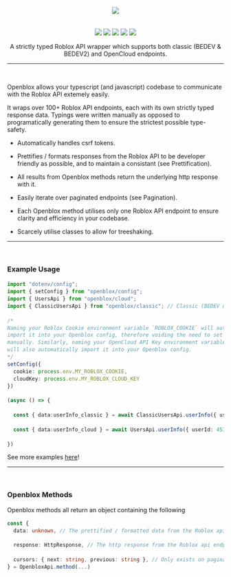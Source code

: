 <div align="center">

  <img src="https://github.com/MightyPart/openblox/blob/main/assets/logo.svg" height="70px" width="auto" height="auto" />

  <img height="10px" width="100%" src="https://github.com/MightyPart/openblox/blob/main/assets/invis.png" />


  <div>

  <a href="https://open.blox.wiki" rel="noopener noreferrer" target="_blank"><img src="https://github.com/MightyPart/openblox/blob/main/assets/docs.svg" width="auto" height="18px" /></a>
  <img src="https://github.com/MightyPart/openblox/blob/main/assets/dot.svg" width="auto" height="18px" />
  <a href="https://www.npmjs.com/package/openblox" rel="noopener noreferrer" target="_blank"><img src="https://github.com/MightyPart/openblox/blob/main/assets/package.svg" width="auto" height="18px" /></a>
  <img src="https://github.com/MightyPart/openblox/blob/main/assets/dot.svg" width="auto" height="18px" />
  <a href="https://github.com/MightyPart/openblox" rel="noopener noreferrer" target="_blank"><img src="https://github.com/MightyPart/openblox/blob/main/assets/repo.svg" width="auto" height="18px" /></a>

  </div>

  A strictly typed Roblox API wrapper which supports both classic (BEDEV & BEDEV2) and OpenCloud endpoints.

  - - -
  
</div>

<img height="0px" width="100%" src="https://github.com/MightyPart/openblox/blob/main/assets/invis.png" />

Openblox allows your typescript (and javascript) codebase to communicate with the Roblox API extemely easily.

It wraps over 100+ Roblox API endpoints, each with its own strictly typed response data. Typings were written manually as opposed to programatically generating them to ensure the strictest possible type-safety.

- Automatically handles csrf tokens.

- Prettifies / formats responses from the Roblox API to be developer friendly as possible, and to maintain a consistant (see Prettification).
- All results from Openblox methods return the underlying http response with it.

- Easily iterate over paginated endpoints (see Pagination).

- Each Openblox method utilises only one Roblox API endpoint to ensure clarity and efficiency in your codebase.

- Scarcely utilise classes to allow for treeshaking.

- - -

<img height="0px" width="100%" src="./assets/invis.png" />

<h3>Example Usage</h3>

```ts
import "dotenv/config";
import { setConfig } from "openblox/config";
import { UsersApi } from "openblox/cloud";
import { ClassicUsersApi } from "openblox/classic"; // Classic (BEDEV & BEDEV2) APIs will always be prefixed with `Classic`.

/*
Naming your Roblox Cookie environment variable `ROBLOX_COOKIE` will automatically
import it into your Openblox config, therefore voiding the need to set it in the config
manually. Similarly, naming your OpenCloud API Key environment variable `ROBLOX_CLOUD_KEY`
will also automatically import it into your Openblox config.
*/
setConfig({
  cookie: process.env.MY_ROBLOX_COOKIE,
  cloudKey: process.env.MY_ROBLOX_CLOUD_KEY
})

(async () => {

  const { data:userInfo_classic } = await ClassicUsersApi.userInfo({ userId: 45348281 })

  const { data:userInfo_cloud } = await UsersApi.userInfo({ userId: 45348281 })

})
```

See more examples [here](https://github.com/MightyPart/openblox/tree/main/examples)!

- - -

<img height="0px" width="100%" src="./assets/invis.png" />

<h3>Openblox Methods</h3>

Openblox methods all return an object containing the following
```ts
const {
  data: unknown, // The prettified / formatted data from the Roblox api endpoint (As an optimisation, prettification / formatting only happens once accessed / destructured).

  response: HttpResponse, // The http response from the Roblox api endpoint. The raw unprettified data can be accessed via `response.body`.

  cursors: { next: string, previous: string }, // Only exists on paginated endpoints. Contains the previous and next cursor.
} = OpenbloxApi.method(...)
```